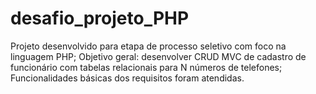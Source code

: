 # desafio_projeto_PHP
 Projeto desenvolvido para etapa de processo seletivo com foco na linguagem PHP;    Objetivo geral: desenvolver CRUD MVC de cadastro de funcionário com tabelas relacionais para N  números de telefones;     Funcionalidades básicas dos requisitos foram atendidas.
